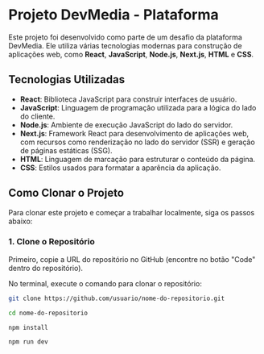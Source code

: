 # Projeto DevMedia - Plataforma

Este projeto foi desenvolvido como parte de um desafio da plataforma DevMedia. Ele utiliza várias tecnologias modernas para construção de aplicações web, como **React**, **JavaScript**, **Node.js**, **Next.js**, **HTML** e **CSS**.

## Tecnologias Utilizadas

- **React**: Biblioteca JavaScript para construir interfaces de usuário.
- **JavaScript**: Linguagem de programação utilizada para a lógica do lado do cliente.
- **Node.js**: Ambiente de execução JavaScript do lado do servidor.
- **Next.js**: Framework React para desenvolvimento de aplicações web, com recursos como renderização no lado do servidor (SSR) e geração de páginas estáticas (SSG).
- **HTML**: Linguagem de marcação para estruturar o conteúdo da página.
- **CSS**: Estilos usados para formatar a aparência da aplicação.

## Como Clonar o Projeto

Para clonar este projeto e começar a trabalhar localmente, siga os passos abaixo:

### 1. Clone o Repositório

Primeiro, copie a URL do repositório no GitHub (encontre no botão "Code" dentro do repositório).

No terminal, execute o comando para clonar o repositório:

```bash
git clone https://github.com/usuario/nome-do-repositorio.git

cd nome-do-repositorio

npm install

npm run dev
